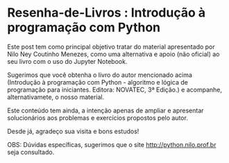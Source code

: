 # Resenha-de-Livros : Introdução à programação com Python

Este post tem como principal objetivo tratar do material apresentado por Nilo Ney Coutinho Menezes, como uma alternativa e apoio (não oficial) ao seu livro com o uso do Jupyter Notebook. 

Sugerimos que você obtenha o livro do autor mencionado acima (Introdução à programação com Python - algoritmo e lógica de programação para iniciantes. Editora: NOVATEC, 3ª Edição.) e acompanhe, alternativamete, o nosso material. 

Este conteúdo tem ainda, a intenção apenas de ampliar e apresentar solucionários aos problemas e exercícios propostos pelo autor.

Desde já, agradeço sua visita e bons estudos!


OBS: Dúvidas específicas, sugerimos que o site http://python.nilo.prof.br seja consultado.
